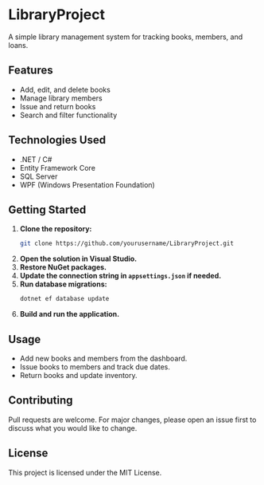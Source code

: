 # LibraryProject

A simple library management system for tracking books, members, and loans.

## Features

- Add, edit, and delete books
- Manage library members
- Issue and return books
- Search and filter functionality

## Technologies Used

- .NET / C#
- Entity Framework Core
- SQL Server
- WPF (Windows Presentation Foundation)

## Getting Started

1. **Clone the repository:**
    ```bash
    git clone https://github.com/yourusername/LibraryProject.git
    ```
2. **Open the solution in Visual Studio.**
3. **Restore NuGet packages.**
4. **Update the connection string in `appsettings.json` if needed.**
5. **Run database migrations:**
    ```bash
    dotnet ef database update
    ```
6. **Build and run the application.**

## Usage

- Add new books and members from the dashboard.
- Issue books to members and track due dates.
- Return books and update inventory.

## Contributing

Pull requests are welcome. For major changes, please open an issue first to discuss what you would like to change.

## License

This project is licensed under the MIT License.